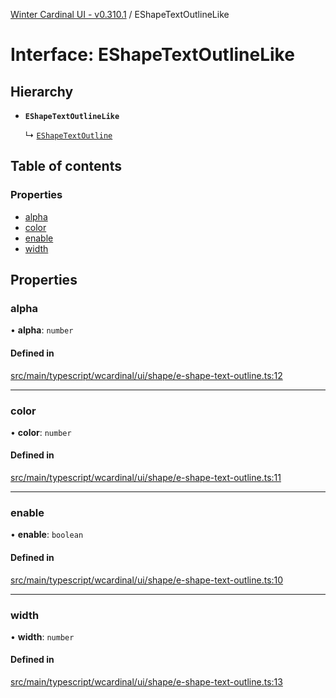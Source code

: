 [Winter Cardinal UI - v0.310.1](../index.md) / EShapeTextOutlineLike

# Interface: EShapeTextOutlineLike

## Hierarchy

- **`EShapeTextOutlineLike`**

  ↳ [`EShapeTextOutline`](EShapeTextOutline.md)

## Table of contents

### Properties

- [alpha](EShapeTextOutlineLike.md#alpha)
- [color](EShapeTextOutlineLike.md#color)
- [enable](EShapeTextOutlineLike.md#enable)
- [width](EShapeTextOutlineLike.md#width)

## Properties

### alpha

• **alpha**: `number`

#### Defined in

[src/main/typescript/wcardinal/ui/shape/e-shape-text-outline.ts:12](https://github.com/winter-cardinal/winter-cardinal-ui/blob/v0.310.1/src/main/typescript/wcardinal/ui/shape/e-shape-text-outline.ts#L12)

___

### color

• **color**: `number`

#### Defined in

[src/main/typescript/wcardinal/ui/shape/e-shape-text-outline.ts:11](https://github.com/winter-cardinal/winter-cardinal-ui/blob/v0.310.1/src/main/typescript/wcardinal/ui/shape/e-shape-text-outline.ts#L11)

___

### enable

• **enable**: `boolean`

#### Defined in

[src/main/typescript/wcardinal/ui/shape/e-shape-text-outline.ts:10](https://github.com/winter-cardinal/winter-cardinal-ui/blob/v0.310.1/src/main/typescript/wcardinal/ui/shape/e-shape-text-outline.ts#L10)

___

### width

• **width**: `number`

#### Defined in

[src/main/typescript/wcardinal/ui/shape/e-shape-text-outline.ts:13](https://github.com/winter-cardinal/winter-cardinal-ui/blob/v0.310.1/src/main/typescript/wcardinal/ui/shape/e-shape-text-outline.ts#L13)
